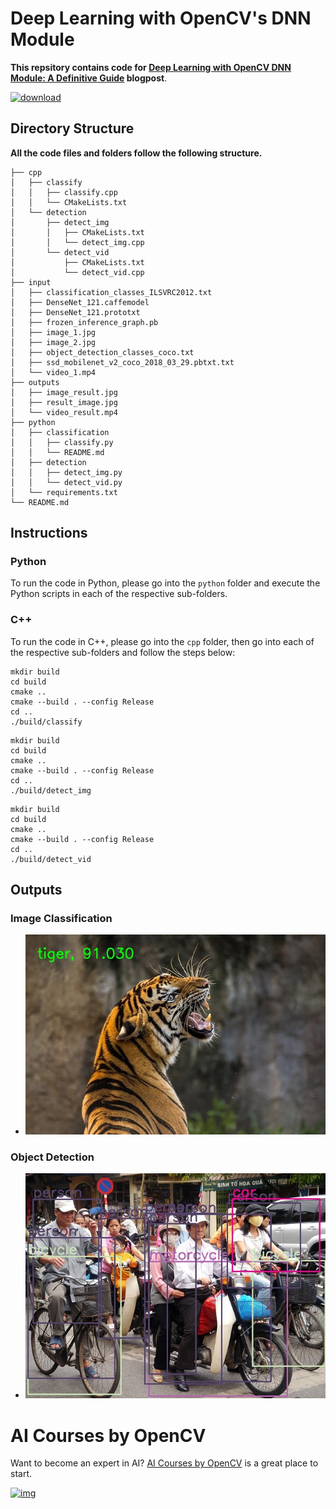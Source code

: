 # Deep Learning with OpenCV's DNN Module

**This repsitory contains code for [Deep Learning with OpenCV DNN Module: A Definitive Guide](https://learnopencv.com/deep-learning-with-opencvs-dnn-module-a-definitive-guide/) blogpost**.

[<img src="https://learnopencv.com/wp-content/uploads/2022/07/download-button-e1657285155454.png" alt="download" width="200">](https://www.dropbox.com/sh/5qn1qivoz4f97ro/AAB2kWYR1deNgJBlG3N5QSnEa?dl=1)

## Directory Structure

**All the code files and folders follow the following structure.**

```
├── cpp
│   ├── classify
│   │   ├── classify.cpp
│   │   └── CMakeLists.txt
│   └── detection
│       ├── detect_img
│       │   ├── CMakeLists.txt
│       │   └── detect_img.cpp
│       └── detect_vid
│           ├── CMakeLists.txt
│           └── detect_vid.cpp
├── input
│   ├── classification_classes_ILSVRC2012.txt
│   ├── DenseNet_121.caffemodel
│   ├── DenseNet_121.prototxt
│   ├── frozen_inference_graph.pb
│   ├── image_1.jpg
│   ├── image_2.jpg
│   ├── object_detection_classes_coco.txt
│   ├── ssd_mobilenet_v2_coco_2018_03_29.pbtxt.txt
│   └── video_1.mp4
├── outputs
│   ├── image_result.jpg
│   ├── result_image.jpg
│   └── video_result.mp4
├── python
│   ├── classification
│   │   ├── classify.py
│   │   └── README.md
│   ├── detection
│   │   ├── detect_img.py
│   │   └── detect_vid.py
│   └── requirements.txt
└── README.md
```



## Instructions

### Python

To run the code in Python, please go into the `python` folder and execute the Python scripts in each of the respective sub-folders.

### C++

To run the code in C++, please go into the `cpp` folder, then go into each of the respective sub-folders and follow the steps below:

```
mkdir build
cd build
cmake ..
cmake --build . --config Release
cd ..
./build/classify
```

```
mkdir build
cd build
cmake ..
cmake --build . --config Release
cd ..
./build/detect_img
```

```
mkdir build
cd build
cmake ..
cmake --build . --config Release
cd ..
./build/detect_vid
```



## Outputs

### Image Classification

* ![](outputs/result_image.jpg)

### Object Detection

* ![](outputs/image_result.jpg)

  

# AI Courses by OpenCV

Want to become an expert in AI? [AI Courses by OpenCV](https://opencv.org/courses/) is a great place to start.

[![img](https://camo.githubusercontent.com/18c5719ef10afe9607af3e87e990068c942ae4cba8bd4d72d21950d6213ea97e/68747470733a2f2f7777772e6c6561726e6f70656e63762e636f6d2f77702d636f6e74656e742f75706c6f6164732f323032302f30342f41492d436f75727365732d42792d4f70656e43562d4769746875622e706e67)](https://opencv.org/courses/)